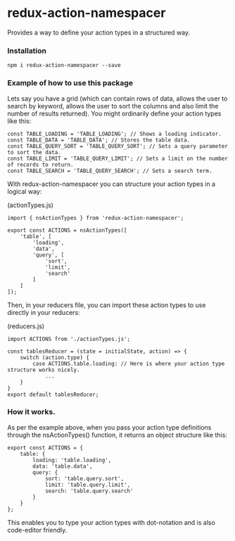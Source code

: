 # redux-action-namespacer
Provides a way to define your action types in a structured way.

### Installation
`npm i redux-action-namespacer --save`

### Example of how to use this package
Lets say you have a grid (which can contain rows of data, allows the user to search by keyword, allows the user to sort the columns and also limit the number of results returned). You might ordinarily define your action types like this:

```
const TABLE_LOADING = 'TABLE_LOADING'; // Shows a loading indicator.
const TABLE_DATA = 'TABLE_DATA'; // Stores the table data.
const TABLE_QUERY_SORT = 'TABLE_QUERY_SORT'; // Sets a query parameter to sort the data.
const TABLE_LIMIT = 'TABLE_QUERY_LIMIT'; // Sets a limit on the number of records to return.
const TABLE_SEARCH = 'TABLE_QUERY_SEARCH'; // Sets a search term.
```

With redux-action-namespacer you can structure your action types in a logical way:

(actionTypes.js)
```
import { nsActionTypes } from 'redux-action-namespacer';

export const ACTIONS = nsActionTypes([
    'table', [
        'loading',
        'data',
        'query', [
            'sort',
            'limit',
            'search'
        ]
    ]
]);
```

Then, in your reducers file, you can import these action types to use directly in your reducers:

(reducers.js)
```
import ACTIONS from './actionTypes.js';

const tablesReducer = (state = initialState, action) => {
    switch (action.type) {
        case ACTIONS.table.loading: // Here is where your action type structure works nicely.
            ...
    }
}
export default tablesReducer;
```

### How it works.
As per the example above, when you pass your action type definitions through the nsActionTypes() function, it returns an object structure like this:
```
export const ACTIONS = {
    table: {
        loading: 'table.loading',
        data: 'table.data',
        query: {
            sort: 'table.query.sort',
            limit: 'table.query.limit',
            search: 'table.query.search'
        }
    }
};
```

This enables you to type your action types with dot-notation and is also code-editor friendly.
